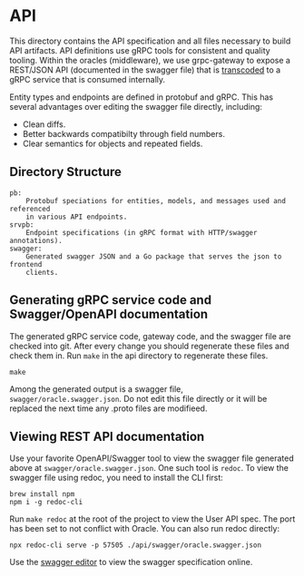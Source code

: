 # API

This directory contains the API specification and all files necessary to build
API artifacts.   API definitions use gRPC tools for consistent and quality
tooling.  Within the oracles (middleware), we use grpc-gateway to expose a
REST/JSON API (documented in the swagger file) that is
[transcoded](https://cloud.google.com/endpoints/docs/grpc/transcoding) to a gRPC
service that is consumed internally.

Entity types and endpoints are defined in protobuf and gRPC. This has several
advantages over editing the swagger file directly, including:
  * Clean diffs.
  * Better backwards compatibilty through field numbers.
  * Clear semantics for objects and repeated fields.

## Directory Structure

```
pb:
	Protobuf speciations for entities, models, and messages used and referenced
	in various API endpoints.
srvpb:
	Endpoint specifications (in gRPC format with HTTP/swagger annotations).
swagger:
	Generated swagger JSON and a Go package that serves the json to frontend
	clients.
```

## Generating gRPC service code and Swagger/OpenAPI documentation

The generated gRPC service code, gateway code, and the swagger file are checked
into git. After every change you should regenerate these files and check them
in.  Run `make` in the api directory to regenerate these files.

```
make
```

Among the generated output is a swagger file, `swagger/oracle.swagger.json`.  Do
not edit this file directly or it will be replaced the next time any .proto
files are modifieed.

## Viewing REST API documentation

Use your favorite OpenAPI/Swagger tool to view the swagger file generated above
at `swagger/oracle.swagger.json`. One such tool is `redoc`.  To view the swagger
file using redoc, you need to install the CLI first:

```
brew install npm
npm i -g redoc-cli
```

Run `make redoc` at the root of the project to view the User API spec. The port
has been set to not conflict with Oracle. You can also run redoc directly:

```
npx redoc-cli serve -p 57505 ./api/swagger/oracle.swagger.json
```

Use the [swagger editor](https://editor.swagger.io/) to view the swagger
specification online.
